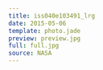 ```yaml
---
title: iss040e103491_lrg
date: 2015-05-06
template: photo.jade
preview: preview.jpg
full: full.jpg
source: NASA
---
```

